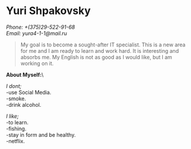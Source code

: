 # Yuri Shpakovsky

_Phone: +(375)29-522-91-68_\
_Email: yura4-1-1@mail.ru_

>My goal is to become a sought-after IT specialist. This is a new area for me and I am ready to learn and work hard. It is interesting and absorbs me.
>My English is not as good as I would like, but I am working on it.

**About Myself:**\

*I dont;*\
-use Social Media.\
-smoke.\
-drink alcohol.

*I like;*\
-to learn.\
-fishing.\
-stay in form and be healthy.\
-netflix.
